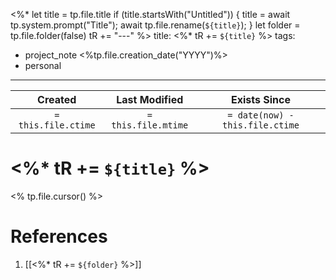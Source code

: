 <%*
  let title = tp.file.title
  if (title.startsWith("Untitled")) {
    title = await tp.system.prompt("Title");
    await tp.file.rename(`${title}`);
  } 
  let folder = tp.file.folder(false)
  tR += "---"
%>
title: <%* tR += `${title}` %>
tags:
  - project_note <%tp.file.creation_date("YYYY")%>
  - personal
---
|     Created      |  Last Modified   |       Exists Since        |
|:----------------:|:----------------:|:----------------:|
| `= this.file.ctime` | `= this.file.mtime` | `= date(now) - this.file.ctime`|

# <%* tR += `${title}` %>
<% tp.file.cursor() %>

# References
1. [[<%* tR += `${folder}` %>]]